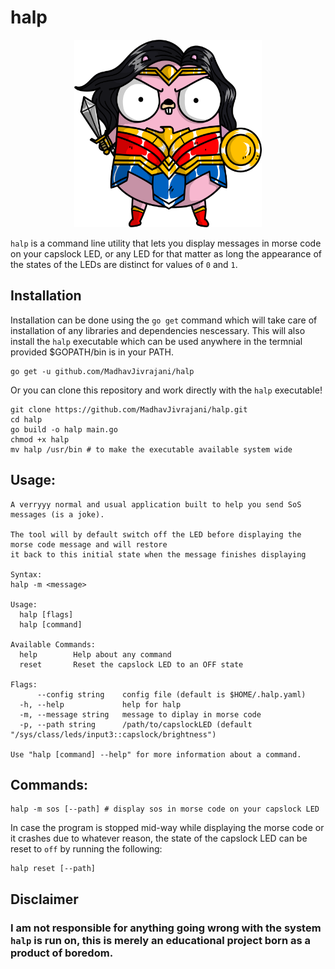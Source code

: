 # halp

<p align="center">
    <img src="assets/ww_gopher.png" width="300" height="300">
</p>

`halp` is a command line utility that lets you display messages in morse code on your capslock LED, or any LED for that matter as long the appearance of the states of the LEDs are distinct for values of `0` and `1`. 

## Installation
Installation can be done using the `go get` command which will take care of installation of any libraries and dependencies nescessary. This will also install the `halp` executable which can be used anywhere in the termnial provided $GOPATH/bin is in your PATH.

```
go get -u github.com/MadhavJivrajani/halp
```

Or you can clone this repository and work directly with the `halp` executable!
```
git clone https://github.com/MadhavJivrajani/halp.git
cd halp
go build -o halp main.go
chmod +x halp
mv halp /usr/bin # to make the executable available system wide
```

## Usage:
```
A verryyy normal and usual application built to help you send SoS messages (is a joke).

The tool will by default switch off the LED before displaying the morse code message and will restore
it back to this initial state when the message finishes displaying

Syntax:
halp -m <message>

Usage:
  halp [flags]
  halp [command]

Available Commands:
  help        Help about any command
  reset       Reset the capslock LED to an OFF state

Flags:
      --config string    config file (default is $HOME/.halp.yaml)
  -h, --help             help for halp
  -m, --message string   message to diplay in morse code
  -p, --path string      /path/to/capslockLED (default "/sys/class/leds/input3::capslock/brightness")

Use "halp [command] --help" for more information about a command.
```

## Commands:
```
halp -m sos [--path] # display sos in morse code on your capslock LED
```

In case the program is stopped mid-way while displaying the morse code or it crashes due to whatever reason, the state of the capslock LED can be reset to `off` by running the following:
```
halp reset [--path]
```

## Disclaimer

### I am not responsible for anything going wrong with the system `halp` is run on, this is merely an educational project born as a product of boredom. 
